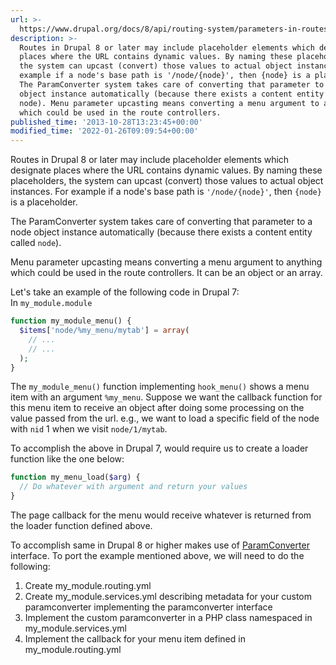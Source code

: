 ```yaml
---
url: >-
  https://www.drupal.org/docs/8/api/routing-system/parameters-in-routes/parameter-upcasting-in-routes
description: >-
  Routes in Drupal 8 or later may include placeholder elements which designate
  places where the URL contains dynamic values. By naming these placeholders,
  the system can upcast (convert) those values to actual object instances. For
  example if a node's base path is '/node/{node}', then {node} is a placeholder.
  The ParamConverter system takes care of converting that parameter to a node
  object instance automatically (because there exists a content entity called
  node). Menu parameter upcasting means converting a menu argument to anything
  which could be used in the route controllers.
published_time: '2013-10-28T13:23:45+00:00'
modified_time: '2022-01-26T09:09:54+00:00'
---
```

Routes in Drupal 8 or later may include placeholder elements which designate places where the URL contains dynamic values. By naming these placeholders, the system can upcast (convert) those values to actual object instances. For example if a node's base path is `'/node/{node}'`, then `{node}` is a placeholder.

The ParamConverter system takes care of converting that parameter to a node object instance automatically (because there exists a content entity called `node`).

Menu parameter upcasting means converting a menu argument to anything which could be used in the route controllers. It can be an object or an array.

Let's take an example of the following code in Drupal 7:  
In `my_module.module`

```php
function my_module_menu() {
  $items['node/%my_menu/mytab'] = array(
    // ...
    // ...
  );
}

```

The `my_module_menu()` function implementing `hook_menu()` shows a menu item with an argument `%my_menu`. Suppose we want the callback function for this menu item to receive an object after doing some processing on the value passed from the url. e.g., we want to load a specific field of the node with `nid` 1 when we visit `node/1/mytab`.

To accomplish the above in Drupal 7, would require us to create a loader function like the one below:

```php
function my_menu_load($arg) {
  // Do whatever with argument and return your values
}

```

The page callback for the menu would receive whatever is returned from the loader function defined above.

To accomplish same in Drupal 8 or higher makes use of [ParamConverter](https://api.drupal.org/api/drupal/core%21lib%21Drupal%21Core%21ParamConverter%21ParamConverterInterface.php/interface/ParamConverterInterface/8) interface. To port the example mentioned above, we will need to do the following:

1. Create my\_module.routing.yml
2. Create my\_module.services.yml describing metadata for your custom paramconverter implementing the paramconverter interface
3. Implement the custom paramconverter in a PHP class namespaced in my\_module.services.yml
4. Implement the callback for your menu item defined in my\_module.routing.yml